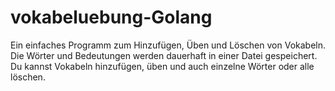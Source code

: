# vokabeluebung-Golang
Ein einfaches Programm zum Hinzufügen, Üben und Löschen von Vokabeln. Die Wörter und Bedeutungen werden dauerhaft in einer Datei gespeichert. Du kannst Vokabeln hinzufügen, üben und auch einzelne Wörter oder alle löschen.
